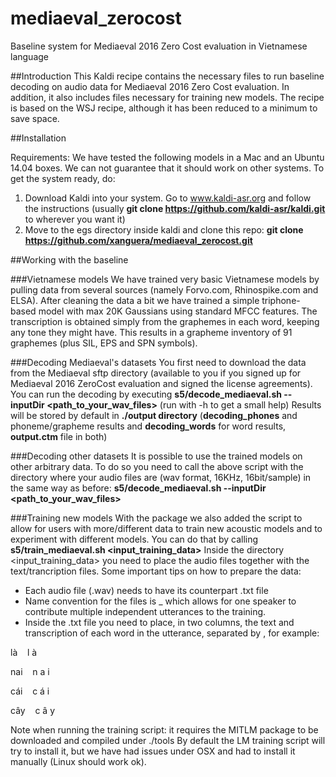 # mediaeval_zerocost
Baseline system for Mediaeval 2016 Zero Cost evaluation in Vietnamese language

##Introduction
This Kaldi recipe contains the necessary files to run baseline decoding on audio data for Mediaeval 2016 Zero Cost evaluation. In addition, it also includes files necessary for training new models. The recipe is based on the WSJ recipe, although it has been reduced to a minimum to save space.

##Installation

Requirements: We have tested the following models in a Mac and an Ubuntu 14.04 boxes. We can not guarantee that it should work on other systems.
To get the system ready, do:

1) Download Kaldi into your system. Go to www.kaldi-asr.org and follow the instructions (usually **git clone https://github.com/kaldi-asr/kaldi.git** to wherever you want it)
2) Move to the egs directory inside kaldi and clone this repo: **git clone https://github.com/xanguera/mediaeval_zerocost.git**

##Working with the baseline

###Vietnamese models
We have trained very basic Vietnamese models by pulling data from several sources (namely Forvo.com, Rhinospike.com and ELSA). After cleaning the data a bit we have trained a simple triphone-based model with max 20K Gaussians using standard MFCC features. The transcription is obtained simply from the graphemes in each word, keeping any tone they might have. This results in a grapheme inventory of 91 graphemes (plus SIL, EPS and SPN symbols).

###Decoding Mediaeval's datasets
You first need to download the data from the Mediaeval sftp directory (available to you if you signed up for Mediaeval 2016 ZeroCost evaluation and signed the license agreements).
You can run the decoding by executing **s5/decode_mediaeval.sh --inputDir <path_to_your_wav_files>** (run with -h to get a small help)
Results will be stored by default in **./output directory** (**decoding_phones** and phoneme/grapheme results and **decoding_words** for word results, **output.ctm** file in both)

###Decoding other datasets
It is possible to use the trained models on other arbitrary data. To do so you need to call the above script with the directory where your audio files are (wav format, 16KHz, 16bit/sample) in the same way as before: **s5/decode_mediaeval.sh --inputDir <path_to_your_wav_files>**

###Training new models
With the package we also added the script to allow for users with more/different data to train new acoustic models and to experiment with different models. You can do that by calling **s5/train_mediaeval.sh <input_training_data>**
Inside the directory <input_training_data> you need to place the audio files together with the text/trancription files.
Some important tips on how to prepare the data:
* Each audio file (.wav) needs to have its counterpart .txt file
* Name convention for the files is <spkrID>_<utteranceID> which allows for one speaker to contribute multiple independent utterances to the training.
* Inside the .txt file you need to place, in two columns, the text and transcription of each word in the utterance, separated by <tab>, for example:
	
là&nbsp;&nbsp;&nbsp;&nbsp;l à

nai&nbsp;&nbsp;&nbsp;&nbsp;n a i

cái&nbsp;&nbsp;&nbsp;&nbsp;c á i

cây&nbsp;&nbsp;&nbsp;&nbsp;c â y

Note when running the training script: it requires the MITLM package to be downloaded and compiled under ./tools
By default the LM training script will try to install it, but we have had issues under OSX and had to install it manually (Linux should work ok).



